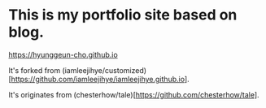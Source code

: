 # This is my portfolio site based on blog.

https://hyunggeun-cho.github.io


It's forked from (iamleejihye/customized)[https://github.com/iamleejihye/iamleejihye.github.io].

It's originates from (chesterhow/tale)[https://github.com/chesterhow/tale].
